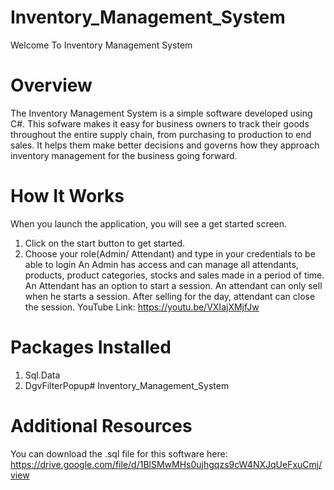 # Inventory_Management_System
Welcome To Inventory Management System

# Overview
The Inventory Management System is a simple software developed using C#. This sofware makes it easy for business owners to track their goods throughout the entire supply chain,
from purchasing to production to end sales. It helps them make better decisions and governs how they approach inventory management for the business going forward. 

# How It Works
When you launch the application, you will see a get started screen.
1. Click on the start button to get started.
2. Choose your role(Admin/ Attendant) and type in your credentials to be able to login
An Admin has access and can manage all attendants, products, product categories, stocks and sales made in a period of time.
An Attendant has an option to start a session.
An attendant can only sell when he starts a session.
After selling for the day, attendant can close the session.
YouTube Link: https://youtu.be/VXIajXMjfJw

# Packages Installed
1. Sql.Data
2. DgvFilterPopup# Inventory_Management_System

# Additional Resources
You can download the .sql file for this software here: https://drive.google.com/file/d/1BlSMwMHs0ujhgqzs9cW4NXJqUeFxuCmj/view
